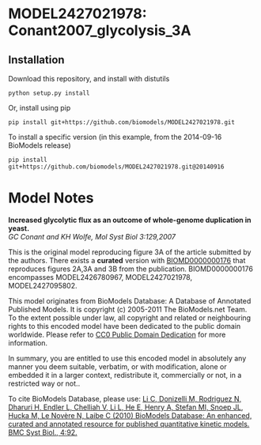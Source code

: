 # MODEL2427021978: Conant2007_glycolysis_3A

## Installation

Download this repository, and install with distutils

`python setup.py install`

Or, install using pip

`pip install git+https://github.com/biomodels/MODEL2427021978.git`

To install a specific version (in this example, from the 2014-09-16 BioModels release)

`pip install git+https://github.com/biomodels/MODEL2427021978.git@20140916`


# Model Notes


**Increased glycolytic flux as an outcome of whole-genome duplication in yeast.**   
_GC Conant and KH Wolfe, Mol Syst Biol 3:129,2007_

This is the original model reproducing figure 3A of the article submitted by
the authors. There exists a **curated** version with
[BIOMD0000000176](http://www.ebi.ac.uk/biomodels-main/BIOMD0000000176) that
reproduces figures 2A,3A and 3B from the publication. BIOMD0000000176
encompasses MODEL2426780967, MODEL2427021978, MODEL2427095802.

This model originates from BioModels Database: A Database of Annotated
Published Models. It is copyright (c) 2005-2011 The BioModels.net Team.  
To the extent possible under law, all copyright and related or neighbouring
rights to this encoded model have been dedicated to the public domain
worldwide. Please refer to [CC0 Public Domain
Dedication](http://creativecommons.org/publicdomain/zero/1.0/) for more
information.

In summary, you are entitled to use this encoded model in absolutely any
manner you deem suitable, verbatim, or with modification, alone or embedded it
in a larger context, redistribute it, commercially or not, in a restricted way
or not..  
  
To cite BioModels Database, please use: [Li C, Donizelli M, Rodriguez N,
Dharuri H, Endler L, Chelliah V, Li L, He E, Henry A, Stefan MI, Snoep JL,
Hucka M, Le Novère N, Laibe C (2010) BioModels Database: An enhanced, curated
and annotated resource for published quantitative kinetic models. BMC Syst
Biol., 4:92.](http://www.ncbi.nlm.nih.gov/pubmed/20587024)


